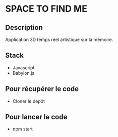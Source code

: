 # SPACE TO FIND ME

## Description

Application 3D temps réel artistique sur la mémoire.

## Stack

- Javascript
- Babylon.js

## Pour récupérer le code

- Cloner le dépôt

## Pour lancer le code

- npm start
